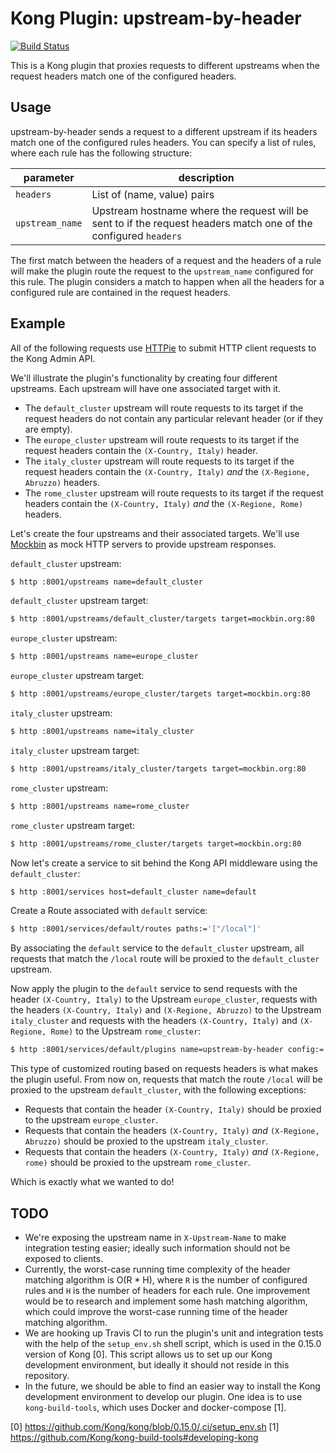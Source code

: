 Kong Plugin: upstream-by-header
====================

[![Build Status](https://travis-ci.com/murillopaula/kong-upstream-by-header.svg?branch=master)](https://travis-ci.com/murillopaula/kong-upstream-by-header)

This is a Kong plugin that proxies requests to different upstreams when the request headers match one of the configured headers.

## Usage

upstream-by-header sends a request to a different upstream if its headers match one of the configured rules headers. You can specify a list of rules, where each rule has the following structure:

| parameter | description |
| --- | --- |
| `headers` |  List of (name, value) pairs |
| `upstream_name` |  Upstream hostname where the request will be sent to if the request headers match one of the configured `headers` |

The first match between the headers of a request and the headers of a rule will make the plugin route the request to the `upstream_name` configured for this rule. The plugin considers a match to happen when all the headers for a configured rule are contained in the request headers.

## Example

All of the following requests use [HTTPie](https://httpie.org) to submit HTTP client requests to the Kong Admin API.

We'll illustrate the plugin's functionality by creating four different upstreams. Each upstream will have one associated target with it.

- The `default_cluster` upstream will route requests to its target if the request headers do not contain any particular relevant header (or if they are empty).
- The `europe_cluster` upstream will route requests to its target if the request headers contain the `(X-Country, Italy)` header.
- The `italy_cluster` upstream will route requests to its target if the request headers contain the `(X-Country, Italy)` _and_ the `(X-Regione, Abruzzo)` headers.
- The `rome_cluster` upstream will route requests to its target if the request headers contain the `(X-Country, Italy)` _and_ the `(X-Regione, Rome)` headers.

Let's create the four upstreams and their associated targets. We'll use [Mockbin](http://mockbin.org/) as mock HTTP servers to provide upstream responses.

`default_cluster` upstream:

```bash
$ http :8001/upstreams name=default_cluster
```

`default_cluster` upstream target:

```bash
$ http :8001/upstreams/default_cluster/targets target=mockbin.org:80
```

`europe_cluster` upstream:

```bash
$ http :8001/upstreams name=europe_cluster
```

`europe_cluster` upstream target:

```bash
$ http :8001/upstreams/europe_cluster/targets target=mockbin.org:80
```

`italy_cluster` upstream:

```bash
$ http :8001/upstreams name=italy_cluster
```

`italy_cluster` upstream target:

```bash
$ http :8001/upstreams/italy_cluster/targets target=mockbin.org:80
```

`rome_cluster` upstream:

```bash
$ http :8001/upstreams name=rome_cluster
```

`rome_cluster` upstream target:

```bash
$ http :8001/upstreams/rome_cluster/targets target=mockbin.org:80
```

Now let's create a service to sit behind the Kong API middleware using the `default_cluster`:

```bash
$ http :8001/services host=default_cluster name=default
```

Create a Route associated with `default` service:

```bash
$ http :8001/services/default/routes paths:='["/local"]'
```

By associating the `default` service to the `default_cluster` upstream, all requests that match the `/local` route will be proxied to the `default_cluster` upstream.

Now apply the plugin to the `default` service to send requests with the header `(X-Country, Italy)` to the Upstream `europe_cluster`, requests with the headers `(X-Country, Italy)` and `(X-Regione, Abruzzo)` to the Upstream `italy_cluster` and requests with the headers `(X-Country, Italy)` and `(X-Regione, Rome)` to the Upstream `rome_cluster`:

```bash
$ http :8001/services/default/plugins name=upstream-by-header config:='{"rules": [{"headers": {"X-Country":"Italy"}, "upstream_name": "europe_cluster"}, {"headers": {"X-Country": "Italy", "X-Regione": "Abruzzo"}, "upstream_name": "italy_cluster"}, {"headers": {"X-Country": "Italy", "X-Regione": "Rome"}, "upstream_name": "rome_cluster"}]}'
```

This type of customized routing based on requests headers is what makes the plugin useful. From now on, requests that match the route `/local` will be proxied to the upstream `default_cluster`, with the following exceptions:

- Requests that contain the header `(X-Country, Italy)` should be proxied to the upstream `europe_cluster`.
- Requests that contain the headers `(X-Country, Italy)` _and_ `(X-Regione, Abruzzo)` should be proxied to the upstream `italy_cluster`.
- Requests that contain the headers `(X-Country, Italy)` _and_ `(X-Regione, rome)` should be proxied to the upstream `rome_cluster`.

Which is exactly what we wanted to do!

## TODO
- We're exposing the upstream name in `X-Upstream-Name` to make integration testing easier; ideally such information should not be exposed to clients.
- Currently, the worst-case running time complexity of the header matching algorithm is O(R * H), where `R` is the number of configured rules and `H` is the number of headers for each rule. One improvement would be to research and implement some hash matching algorithm, which could improve the worst-case running time of the header matching algorithm.
- We are hooking up Travis CI to run the plugin's unit and integration tests with the help of the `setup_env.sh` shell script, which is used in the 0.15.0 version of Kong [0]. This script allows us to set up our Kong development environment, but ideally it should not reside in this repository.
- In the future, we should be able to find an easier way to install the Kong development environment to develop our plugin. One idea is to use `kong-build-tools`, which uses Docker and docker-compose [1].

[0] https://github.com/Kong/kong/blob/0.15.0/.ci/setup_env.sh
[1] https://github.com/Kong/kong-build-tools#developing-kong
